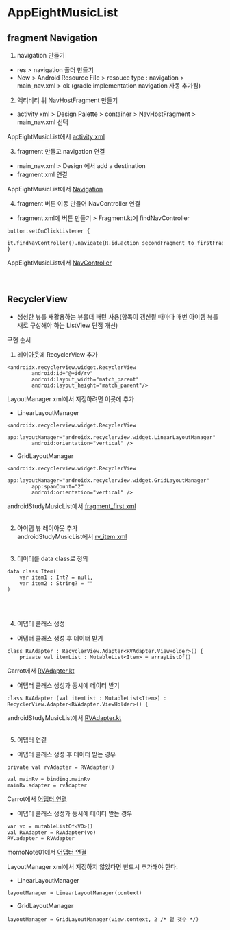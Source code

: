 # AppEightMusicList
## fragment Navigation
1. navigation 만들기
- res > navigation 폴더 만들기
- New > Android Resource File > resouce type : navigation > main_nav.xml > ok (gradle implementation navigation 자동 추가됨)

2. 액티비티 위 NavHostFragment 만들기
- activity xml > Design Palette > container > NavHostFragment > main_nav.xml 선택

AppEightMusicList에서 [activity xml](https://github.com/okrecords/AppEightMusicList/blob/master/app/src/main/res/layout/activity_main.xml)

3. fragment 만들고 navigation 연결
- main_nav.xml > Design 에서 add a destination
- fragment xml 연결

AppEightMusicList에서 [Navigation](https://github.com/okrecords/AppEightMusicList/blob/master/app/src/main/res/navigation/main_nav.xml)

4. fragment 버튼 이동 만들어 NavController 연결
- fragment xml에 버튼 만들기 > Fragment.kt에 findNavController
```
button.setOnClickListener {     
  it.findNavController().navigate(R.id.action_secondFragment_to_firstFragment)
}
```
AppEightMusicList에서 [NavController](https://github.com/okrecords/AppEightMusicList/blob/890b116e28a646176d75e5c569e54c9c0629d886/app/src/main/java/com/okre/appeightmusiclist/FirstFragment.kt#L42)
<br/><br/><br/>

## RecyclerView
- 생성한 뷰를 재활용하는 뷰홀더 패턴 사용(항목이 갱신될 때마다 매번 아이템 뷰를 새로 구성해야 하는 ListView 단점 개선)

구현 순서
1. 레이아웃에 RecyclerView 추가
```
<androidx.recyclerview.widget.RecyclerView
        android:id="@+id/rv"
        android:layout_width="match_parent"
        android:layout_height="match_parent"/>
```
LayoutManager xml에서 지정하려면 이곳에 추가
- LinearLayoutManager
```
<androidx.recyclerview.widget.RecyclerView
        app:layoutManager="androidx.recyclerview.widget.LinearLayoutManager"
        android:orientation="vertical" />
```
- GridLayoutManager
```
<androidx.recyclerview.widget.RecyclerView
        app:layoutManager="androidx.recyclerview.widget.GridLayoutManager"
        app:spanCount="2"
        android:orientation="vertical" />
```
androidStudyMusicList에서 [fragment_first.xml](https://github.com/okrecords/AppEightMusicList/blob/890b116e28a646176d75e5c569e54c9c0629d886/app/src/main/res/layout/fragment_first.xml#L23)
<br/><br/>

2. 아이템 뷰 레이아웃 추가  
androidStudyMusicList에서 [rv_item.xml](https://github.com/okrecords/AppEightMusicList/blob/master/app/src/main/res/layout/rv_item.xml)
<br/><br/>

3. 데이터를 data class로 정의
```
data class Item(
    var item1 : Int? = null,
    var item2 : String? = ""
)
```
<br/><br/>

4. 어댑터 클래스 생성   
- 어댑터 클래스 생성 후 데이터 받기
```
class RVAdapter : RecyclerView.Adapter<RVAdapter.ViewHolder>() {
    private val itemList : MutableList<Item> = arrayListOf()
```
Carrot에서 [RVAdapter.kt](https://github.com/okrecords/Carrot/blob/2323f748c7a2bb7abe4591f92fd3db7f116ce785/app/src/main/java/com/okre/carrot/RVAdapter.kt#L9)

- 어댑터 클래스 생성과 동시에 데이터 받기
```
class RVAdapter (val itemList : MutableList<Item>) : RecyclerView.Adapter<RVAdapter.ViewHolder>() {
```
androidStudyMusicList에서 [RVAdapter.kt](https://github.com/okrecords/AppEightMusicList/blob/master/app/src/main/java/com/okre/appeightmusiclist/RVAdapter.kt)
<br/><br/>

5. 어댑터 연결 
- 어댑터 클래스 생성 후 데이터 받는 경우
```
private val rvAdapter = RVAdapter()

val mainRv = binding.mainRv
mainRv.adapter = rvAdapter
```
Carrot에서 [어댑터 연결](https://github.com/okrecords/Carrot/blob/2323f748c7a2bb7abe4591f92fd3db7f116ce785/app/src/main/java/com/okre/carrot/HomeFragment.kt#L48)

- 어댑터 클래스 생성과 동시에 데이터 받는 경우
```
var vo = mutableListOf<VO>()
val RVAdapter = RVAdapter(vo)
RV.adapter = RVAdapter
```
momoNote01에서 [어댑터 연결](https://github.com/okrecords/AppEightMusicList/blob/890b116e28a646176d75e5c569e54c9c0629d886/app/src/main/java/com/okre/appeightmusiclist/FirstFragment.kt#L37)

LayoutManager xml에서 지정하지 않았다면 반드시 추가해야 한다.
- LinearLayoutManager
```
layoutManager = LinearLayoutManager(context)
```
- GridLayoutManager
```
layoutManager = GridLayoutManager(view.context, 2 /* 열 갯수 */)
```
